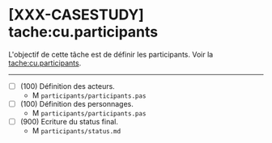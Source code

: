 [XXX-CASESTUDY] tache:cu.participants
===========================================================

L'objectif de cette tâche est de définir les participants.
 Voir la [tache:cu.participants](https://modelscript.readthedocs.io/en/latest/tasks/cu/cu.participants/index.html).

________

- [ ] (100) Définition des acteurs.
    - M ``participants/participants.pas``
- [ ] (100) Définition des personnages.
    - M ``participants/participants.pas``    
- [ ] (900) Ecriture du status final.
    - M ``participants/status.md``
